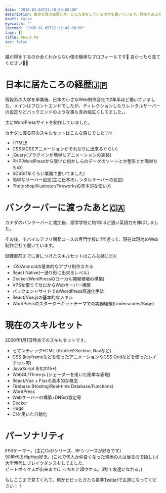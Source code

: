 ```yaml
---
date: "2018-03-04T21:49:59-08:00"
description: 簡単な僕の経歴とか、どんな事をしているのかを書いています。興味がある方は見てくださいw
draft: false
eyecatch: ""
lastmod: "2020-01-05T22:21:49-08:00"
tags: []
title: About Me
toc: false
---
```


誰が得をするのか全くわからない僕の簡単なプロフィールです🚀 良かったら見てください🙇🏻

# 日本に居たころの経歴🇯🇵
情報系の大学を卒業後、日本の小さなWeb制作会社で2年半ほど働いていました。メインはフロントエンドでしたが、ディレクションしたりレンタルサーバーの設定などバックエンドのような事も含め幅広くしてました。。

主にWordPressサイトを制作していました。

カナダに渡る前のスキルセットはこんな感じでした🇯🇵

- HTML5
- CSS3(CSSアニメーションがそれなりに出来るぐらい)
- jQuery(プラグインか簡単なアニメーションの実装)
- PHP(WordPressから受けた何かしらのデータのソートとか整形とか簡単なもの)
- SCSS(1年ぐらい業務で書いてました)
- 簡単なサーバー設定(主に日本のレンタルサーバーの設定)
- Photoshop/Illustrator/Fireworksの基本的な使い方

# バンクーバーに渡ったあと🇨🇦
カナダのバンクーバーに渡加後、語学学校に約1年ほど通い英語力を伸ばしました。

その後、モバイルアプリ開発コースの専門学校に1年通って、現在は現地のWeb制作会社で働いています。

就職直前までに身につけたスキルセットはこんな感じ🇨🇦

- iOS/Androidの基本的なアプリ制作スキル
- React Native(一通り形に出来るレベル)
- Docker(WordPressのローカル開発環境の構築)
- VPSを借りてゼロからWebサーバー構築
- バックエンドサイドでのWordPress高速化手法
- React/Vue.jsの基本的なスキル
- WordPressのスターターキットテーマでの実務経験(Underscores/Sage)

# 現在のスキルセット
2020年1月1日時点でのスキルセットです。

- セマンティックHTML (ArticleやSection, Navなど)
- CSS (keyframeなどを使ったアニメーションやCSS Gridなどを使ったレイアウト等)
- JavaScript (ES2015+)
- WebGL/Three.js (シェーダーを用いた簡単な表現)
- React/Vue + Fluxの基本的な概念
- Firebase (Hosting/Real-time Database/Functions)
- WordPress
- Webサーバーの構築+DNSの設定等
- Docker
- Hugo
- CIを用いた自動化

# パーソナリティ
FPSゲーマー。(主にCoDシリーズ、BFシリーズが好きです)\
90年代のHipHop好き。(これで何人か仲良くなった現地の人は居るので嬉しい)\
大学時代にブレイクダンスをしてました。\
ビートボックスが出来ます(こっちだと超ウケる。3秒で友達になれる。)

もしここまで見てくれて、何かビビッときたら是非[Twitter](https://twitter.com/nismit_)で友達になってください！！
